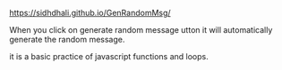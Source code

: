 https://sidhdhali.github.io/GenRandomMsg/

When you click on generate random message utton it will automatically generate the random message.  

it is a basic practice of javascript functions and loops.
